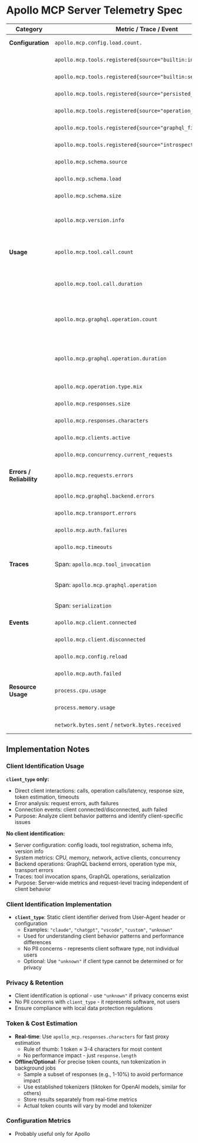 # Apollo MCP Server Telemetry Spec

| Category                  | Metric / Trace / Event                                                   | Type            | Attributes                                                         | Notes                                                                   | Priority      |
|---------------------------|--------------------------------------------------------------------------|-----------------|--------------------------------------------------------------------|-------------------------------------------------------------------------|---------------|
| **Configuration**         | `apollo.mcp.config.load.count.  `                                        | Counter         | success                                                         | config / startup loads                                       | Must Have     |
|                           | `apollo.mcp.tools.registered{source="builtin:introspect"}`              | Gauge           | —                                                                  | Introspect tool present if enabled (always =1)                         | Must Have     |
|                           | `apollo.mcp.tools.registered{source="builtin:search"}`                  | Gauge           | —                                                                  | Search tool present if enabled (always =1)                             | Must Have     |
|                           | `apollo.mcp.tools.registered{source="persisted_query"}`                 | Gauge           | —                                                                  | # of tools from persisted query manifest                               | Must Have     |
|                           | `apollo.mcp.tools.registered{source="operation_collection"}`            | Gauge           | —                                                                  | # of tools from operation collections                                  | Must Have     |
|                           | `apollo.mcp.tools.registered{source="graphql_file"}`                    | Gauge           | —                                                                  | # of tools from `.graphql` files                                       | Should Have   |
|                           | `apollo.mcp.tools.registered{source="introspection_generated"}`         | Gauge           | —                                                                  | # of tools auto-generated from schema introspection                    | Should Have   |
|                           | `apollo.mcp.schema.source`                                              | Attribute/Event | uplink, local_file, introspection                                 | Where schema was loaded from                                            | Must Have     |
|                           | `apollo.mcp.schema.load`     | Counter         | schema_source, success                                                      | Schema load status                                                      | Must Have     |
|                           | `apollo.mcp.schema.size`                                                | Gauge           | —                                                                  | # of types/fields in schema                                             | Should Have   |
|                           | `apollo.mcp.version.info`                                               | Attribute/Event | server_version, schema_hash, manifest_version, manifest_source        | Server binary version, GraphQL schema hash, manifest version, manifest type (persisted_query/operation_collection) | Must Have     |
| **Usage**                 | `apollo.mcp.tool.call.count`                                                      | Counter         | tool_name, success, error_code, client_type                       | Total tool invocations                                                  | Must Have     |
|                           | `apollo.mcp.tool.call.duration`                                              | Histogram       | tool_name, success, error_code, client_type                       | End-to-end request latency                                              | Must Have     |
|                           | `apollo.mcp.graphql.operation.count`                                            | Counter         | tool_name, success, error_code, client_type, operation_name       | # of backend GraphQL operations executed                                | Must Have     |
|                           | `apollo.mcp.graphql.operation.duration`                                          | Histogram       | tool_name, success, error_code, client_type, operation_name       | Latency of GraphQL backend call (excludes tool overhead)               | Must Have     |
|                           | `apollo.mcp.operation.type.mix`                                         | Counter         | query, mutation, subscription                                      | Breakdown of operation types                                            | Should Have   |
|                           | `apollo.mcp.responses.size`                                             | Histogram       | tool_name, client_type                                             | Size of responses (bytes)                                               | Should Have   |
|                           | `apollo.mcp.responses.characters`                                        | Histogram       | tool_name, client_type                                             | Character count of response payloads (proxy for token estimation)      | Nice to Have  |
|                           | `apollo.mcp.clients.active`                                             | Gauge           | —                                                                  | # of active MCP clients                                                 | Must Have     |
|                           | `apollo.mcp.concurrency.current_requests`                               | Gauge           | —                                                                  | # of concurrent tool executions                                         | Should Have   |
| **Errors / Reliability**  | `apollo.mcp.requests.errors`                                            | Counter         | error_type, tool_name, client_type                                | Failed tool calls (generic catch-all)                                  | Must Have     |
|                           | `apollo.mcp.graphql.backend.errors`                                     | Counter         | status_code, operation_name                                        | Errors from upstream GraphQL API                                       | Must Have     |
|                           | `apollo.mcp.transport.errors`                                           | Counter         | error_type                                                         | Invalid JSON-RPC, dropped connections                                  | Should Have   |
|                           | `apollo.mcp.auth.failures`                                              | Counter         | reason, client_type                                                | Authentication failures                                                 | Must Have     |
|                           | `apollo.mcp.timeouts`                                                   | Counter         | tool_name, client_type                                             | Tool or backend operation timed out                                     | Must Have     |
| **Traces**                | Span: `apollo.mcp.tool_invocation`                                             | Trace           | tool_name, latency, success                                       | Span for each tool invocation                                           | Must Have     |
|                           | Span: `apollo.mcp.graphql.operation`                                               | Trace           | operation_name, latency, success, error_code                      | Child span for backend GraphQL operation                                | Must Have     |
|                           | Span: `serialization`                                                   | Trace           | size_bytes, latency                                               | Encoding/decoding JSON-RPC overhead                                     | Nice to Have  |
| **Events**                | `apollo.mcp.client.connected`                                           | Event           | client_type                                                        | Client connection established                                           | Should Have   |
|                           | `apollo.mcp.client.disconnected`                                        | Event           | client_type                                                        | Client disconnected                                                     | Should Have   |
|                           | `apollo.mcp.config.reload`                                              | Event           | schema_source, version_hash                                        | Config/schema/manifest/collection reload                                | Nice to Have  |
|                           | `apollo.mcp.auth.failed`                                                | Event           | client_type, reason                                                | Auth failure                                                            | Must Have     |
| **Resource Usage**        | `process.cpu.usage`                                                     | Gauge           | —                                                                  | CPU usage of MCP server process                                         | Nice to Have  |
|                           | `process.memory.usage`                                                  | Gauge           | —                                                                  | Memory usage                                                            | Nice to Have  |
|                           | `network.bytes.sent` / `network.bytes.received`                         | Counter         | —                                                                  | Network traffic                                                         | Nice to Have  |

## Implementation Notes

### Client Identification Usage
**`client_type` only:**
- Direct client interactions: calls, operation calls/latency, response size, token estimation, timeouts
- Error analysis: request errors, auth failures
- Connection events: client connected/disconnected, auth failed  
- Purpose: Analyze client behavior patterns and identify client-specific issues

**No client identification:**
- Server configuration: config loads, tool registration, schema info, version info
- System metrics: CPU, memory, network, active clients, concurrency
- Backend operations: GraphQL backend errors, operation type mix, transport errors
- Traces: tool invocation spans, GraphQL operations, serialization
- Purpose: Server-wide metrics and request-level tracing independent of client behavior

### Client Identification Implementation
- **`client_type`**: Static client identifier derived from User-Agent header or configuration
  - Examples: `"claude"`, `"chatgpt"`, `"vscode"`, `"custom"`, `"unknown"`
  - Used for understanding client behavior patterns and performance differences
  - No PII concerns - represents client software type, not individual users
  - Optional: Use `"unknown"` if client type cannot be determined or for privacy

### Privacy & Retention
- Client identification is optional - use `"unknown"` if privacy concerns exist
- No PII concerns with `client_type` - it represents software, not users
- Ensure compliance with local data protection regulations

### Token & Cost Estimation
- **Real-time**: Use `apollo_mcp.responses.characters` for fast proxy estimation
  - Rule of thumb: 1 token ≈ 3-4 characters for most content
  - No performance impact - just `response.length`
- **Offline/Optional**: For precise token counts, run tokenization in background jobs
  - Sample a subset of responses (e.g., 1-10%) to avoid performance impact
  - Use established tokenizers (tiktoken for OpenAI models, similar for others)
  - Store results separately from real-time metrics
  - Actual token counts will vary by model and tokenizer

### Configuration Metrics
- Probably useful only for Apollo
